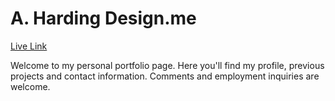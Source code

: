 # A. Harding Design.me

[Live Link](ahardingdesign.me)

Welcome to my personal portfolio page. Here you'll find my profile, previous projects and contact information. Comments and employment inquiries are welcome.
